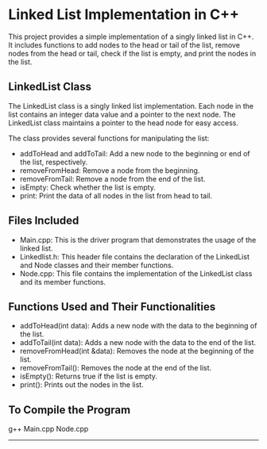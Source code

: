 # Linked List Implementation in C++

This project provides a simple implementation of a singly linked list in C++. It includes functions to add nodes to the head or tail of the list, remove nodes from the head or tail, check if the list is empty, and print the nodes in the list.

## LinkedList Class

The LinkedList class is a singly linked list implementation. Each node in the list contains an integer data value and a pointer to the next node. The LinkedList class maintains a pointer to the head node for easy access.

The class provides several functions for manipulating the list:

- addToHead and addToTail: Add a new node to the beginning or end of the list, respectively.
- removeFromHead: Remove a node from the beginning.
- removeFromTail: Remove a node from the end of the list.
- isEmpty: Check whether the list is empty.
- print: Print the data of all nodes in the list from head to tail.

## Files Included

- Main.cpp: This is the driver program that demonstrates the usage of the linked list.
- Linkedlist.h: This header file contains the declaration of the LinkedList and Node classes and their member functions.
- Node.cpp: This file contains the implementation of the LinkedList class and its member functions.

## Functions Used and Their Functionalities

- addToHead(int data): Adds a new node with the data to the beginning of the list.
- addToTail(int data): Adds a new node with the data to the end of the list.
- removeFromHead(int &data): Removes the node at the beginning of the list.
- removeFromTail(): Removes the node at the end of the list.
- isEmpty(): Returns true if the list is empty.
- print(): Prints out the nodes in the list.

## To Compile the Program

g++ Main.cpp Node.cpp

---

 
